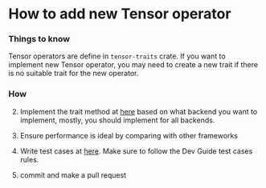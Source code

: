 # How to add new Tensor operator

### Things to know
Tensor operators are define in `tensor-traits` crate. If you want to implement new Tensor operator, you may need to create a new trait if there is no suitable trait for the new operator.

### How
2. Implement the trait method at [here](https://github.com/Jianqoq/Hpt/tree/main/hpt/src/backends) based on what backend you want to implement, mostly, you should implement for all backends.

3. Ensure performance is ideal by comparing with other frameworks

4. Write test cases at [here](https://github.com/Jianqoq/Hpt/tree/main/hpt-tests/src/hpt). Make sure to follow the Dev Guide test cases rules.

5. commit and make a pull request